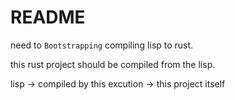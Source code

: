 # README #

need to `Bootstrapping` compiling lisp to rust. 

this rust project should be compiled from the lisp. 

lisp -> compiled by this excution -> this project itself
